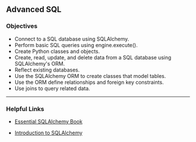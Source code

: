 ## Advanced SQL

### Objectives

* Connect to a SQL database using SQLAlchemy.
* Perform basic SQL queries using engine.execute().
* Create Python classes and objects.
* Create, read, update, and delete data from a SQL database using SQLAlchemy's ORM.
* Reflect existing databases.
* Use the SQLAlchemy ORM to create classes that model tables.
* Use the ORM define relationships and foreign key constraints.
* Use joins to query related data.

- - -

### Helpful Links

* [Essential SQLAlchemy Book](http://shop.oreilly.com/product/0636920035800.do)

* [Introduction to SQLAlchemy](https://www.youtube.com/watch?v=woKYyhLCcnU)



